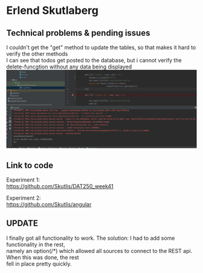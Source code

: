 # Erlend Skutlaberg

## Technical problems & pending issues
I couldn't get the "get" method to update the tables, so that makes it hard to verify the other methods<br>
I can see that todos get posted to the database, but i cannot verify the delete-funcgtion without any data being displayed<br>
![Alt text](/pic/noTodos.png "NoTodos")

## Link to code 
Experiment 1: <br>
https://github.com/Skutlis/DAT250_week41

Experiment 2: <br>
https://github.com/Skutlis/angular


## UPDATE
I finally got all functionality to work. The solution: I had to add some functionality in the rest, <br>
namely an option(/*) which allowed all sources to connect to the REST api. When this was done, the rest<br>
fell in place pretty quickly.



